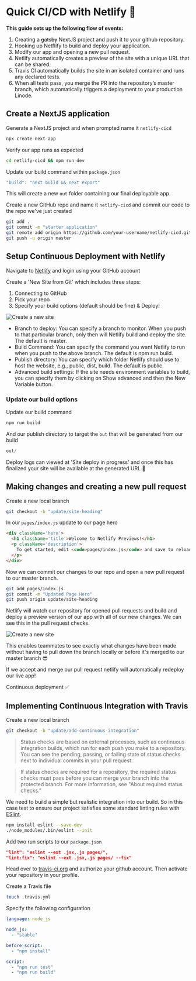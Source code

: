 # Quick CI/CD with Netlify :rocket:
__This guide sets up the following flow of events:__
1. Creating a ~~gatsby~~ NextJS project and push it to your github repository.
2. Hooking up Netflify to build and deploy your application.
3. Modify our app and opening a new pull request.
4. Netlify automatically creates a preview of the site with a unique URL that can be shared.
5. Travis CI automatically builds the site in an isolated container and runs any declared tests.
6. When all tests pass, you merge the PR into the repository’s master branch, which automatically triggers a deployment to your production Linode.

## Create a NextJS application
Generate a NextJS project and when prompted name it `netlify-cicd`
```js
npx create-next-app
```
Verify our app runs as expected
```sh
cd netlify-cicd && npm run dev
```
Update our build command within `package.json`
```js
"build": "next build && next export"
```
This will create a new `out` folder containing our final deployable app.

Create a new GitHub repo and name it `netlify-cicd` and commit our code to the repo we've just created
```sh
git add .
git commit -m "starter application"
git remote add origin https://github.com/your-username/netlify-cicd.git
git push -u origin master
```

## Setup Continuous Deployment with Netlify
Navigate to [Netlify](https://app.netlify.com/start) and login using your GitHub account

Create a 'New Site from Git' which includes three steps:
1. Connecting to GitHub
2. Pick your repo
3. Specify your build options (default should be fine) & Deploy!
   
![Create a new site](https://raw.githubusercontent.com/EoinTraynor/netlify-cicd/master/demo_assets/CreateSiteOnNetlify.png "Create a new site")

 * Branch to deploy: You can specify a branch to monitor. When you push to that particular branch, only then will Netlify build and deploy the site. The default is master.
 * Build Command: You can specify the command you want Netlify to run when you push to the above branch. The default is npm run build.
 * Publish directory: You can specify which folder Netlify should use to host the website, e.g., public, dist, build. The default is public.
 * Advanced build settings: If the site needs environment variables to build, you can specify them by clicking on Show advanced and then the New Variable button.

### Update our build options
Update our build command
```js
npm run build 
```
And our publish directory to target the `out` that will be generated from our build
```js
out/
```

Deploy logs can viewed at 'Site deploy in progress' and once this has finalized your site will be available at the generated URL :rocket:

## Making changes and creating a new pull request
Create a new local branch
```sh
git checkout -b "update/site-heading"
```

In our `pages/index.js` update to our page hero
```html
<div className='hero'>
  <h1 className='title'>Welcome to Netlify Previews!</h1>
  <p className='description'>
    To get started, edit <code>pages/index.js</code> and save to reload.
  </p>      
</div>
```

Now we can commit our changes to our repo and open a new pull request to our master branch.
```sh
git add pages/index.js
git commit -m "Updated Page Hero"
git push origin update/site-heading
```

Netlify will watch our repository for opened pull requests and build and deploy a preview version of our app with all of our new changes. We can see this in the pull request checks.

![Create a new site](https://raw.githubusercontent.com/EoinTraynor/netlify-cicd/master/demo_assets/PRChecks.png "Create a new site")

This enables teammates to see exactly what changes have been made without having to pull down the branch locally or before it's merged to our master branch :sunglasses:


If we accept and merge our pull request netlify will automatically redeploy our live app!

Continuous deployment ✅


## Implementing Continuous Integration with Travis
Create a new local branch
```sh
git checkout -b "update/add-continuous-integration"
```

> Status checks are based on external processes, such as continuous integration builds, which run for each push you make to a repository. You can see the pending, passing, or failing state of status checks next to individual commits in your pull request.

> If status checks are required for a repository, the required status checks must pass before you can merge your branch into the protected branch. For more information, see "About required status checks."
 
We need to build a simple but realistic integration into our build. So in this case test to ensure our project satisfies some standard linting rules with [ESlint](https://eslint.org). 
 
```sh
npm install eslint --save-dev
./node_modules/.bin/eslint --init
```

Add two run scripts to our `package.json`
```json
"lint": "eslint --ext .jsx,.js pages/",
"lint:fix": "eslint --ext .jsx,.js pages/ --fix"
```

Head over to [travis-ci.org](https://travis-ci.org/dashboard) and authorize your github account. Then activate your repository in your profile.

Create a Travis file
```sh
touch .travis.yml
```
Specify the following configuration
```yml
language: node_js

node_js:
  - "stable"

before_script:
  - "npm install"

script:
  - "npm run test"
  - "npm run build" 
```